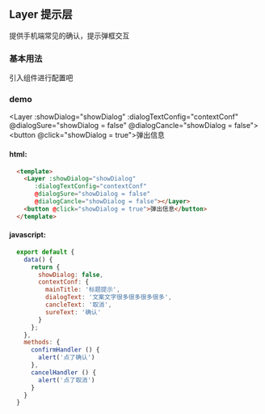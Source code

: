 <style scoped>
  .main{
    padding-left: 10px;
  }
  .inner{
    padding: 10px;
  }
  .btn{
    height: 20px;
    width: 60px;
    line-height: 20px;
    color: #fff;
    text-align: center;
    border-radius: 5px;
    margin-top: 10px;
    font-size: 12px;
    background-color: #ff5e51;
  }
</style>

## Layer 提示层

提供手机端常见的确认，提示弹框交互

### 基本用法

引入组件进行配置吧

### demo

  <Layer :showDialog="showDialog" 
         :dialogTextConfig="contextConf"
         @dialogSure="showDialog = false"
         @dialogCancle="showDialog = false"></Layer>
  <button @click="showDialog = true">弹出信息</button>
#### html:
```html
  <template>
    <Layer :showDialog="showDialog" 
       :dialogTextConfig="contextConf"
       @dialogSure="showDialog = false"
       @dialogCancle="showDialog = false"></Layer>
    <button @click="showDialog = true">弹出信息</button>
  </template>
```
#### javascript:
```js
  export default {
    data() {
      return {
        showDialog: false,
        contextConf: {
          mainTitle: '标题提示',
          dialogText: '文案文字很多很多很多很多',
          cancleText: '取消',
          sureText: '确认'
        }
      };
    },
    methods: {
      confirmHandler () {
        alert('点了确认')
      },
      cancelHandler () {
        alert('点了取消')
      }
    }
  }
```
<script>
  export default {
    data() {
      return {
        showDialog: false,
        contextConf: {
          mainTitle: '标题提示',
          dialogText: '文案文字很多很多很多很多',
          cancleText: '取消',
          sureText: '确认'
        }
      };
    },
    methods: {
      confirmHandler () {
        alert('点了确认')
      },
      cancelHandler () {
        alert('点了取消')
      }
    }
  }
</script>
